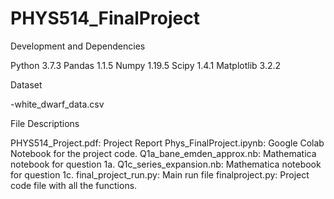 # PHYS514_FinalProject


Development and Dependencies

Python 3.7.3
Pandas 1.1.5
Numpy 1.19.5
Scipy 1.4.1
Matplotlib 3.2.2


Dataset

-white_dwarf_data.csv

File Descriptions

PHYS514_Project.pdf: Project Report
Phys_FinalProject.ipynb: Google Colab Notebook for the project code.
Q1a_bane_emden_approx.nb: Mathematica notebook for question 1a.
Q1c_series_expansion.nb: Mathematica notebook for question 1c.
final_project_run.py: Main run file
finalproject.py: Project code file with all the functions.

